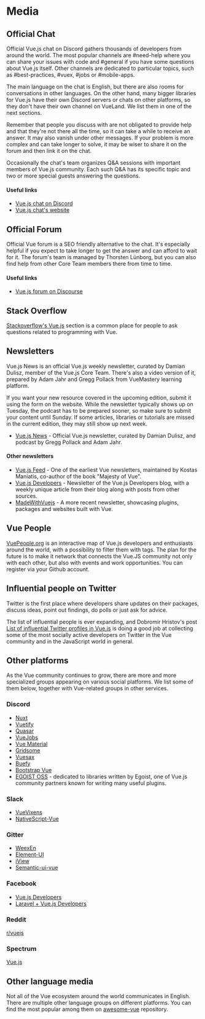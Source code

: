 # Media

## Official Chat

Official Vue.js chat on Discord gathers thousands of developers from around the world. The most popular channels are #need-help where you can share your issues with code and #general if you have some questions about Vue.js itself. Other channels are dedicated to particular topics, such as #best-practices, #vuex, #jobs or #mobile-apps. 

The main language on the chat is English, but there are also rooms for conversations in other languages. On the other hand, many bigger libraries for Vue.js have their own Discord servers or chats on other platforms, so they don't have their own channel on VueLand. We list them in one of the next sections.

Remember that people you discuss with are not obligated to provide help and that they're not there all the time, so it can take a while to receive an answer. It may also vanish under other messages. If your problem is more complex and can take longer to solve, it may be wiser to share it on the forum and then link it on the chat.

Occasionally the chat's team organizes Q&A sessions with important members of Vue.js community. Each such Q&A has its specific topic and two or more special guests answering the questions.

#### Useful links

* [Vue.js chat on Discord](https://chat.vuejs.org)
* [Vue.js chat's website](https://vue-land.js.org)

## Official Forum

Official Vue forum is a SEO friendly alternative to the chat. It's especially helpful if you expect to take longer to get the answer and can afford to wait for it. The forum's team is managed by Thorsten Lünborg, but you can also find help from other Core Team members there from time to time.

#### Useful links

* [Vue.js forum on Discourse](https://forum.vuejs.org)

## Stack Overflow

[Stackoverflow's Vue.js](https://stackoverflow.com/tags/vue.js/info) section is a common place for people to ask questions related to programming with Vue.

## Newsletters

Vue.js News is an official Vue.js weekly newsletter, curated by Damian Dulisz, member of the Vue.js Core Team. There's also a video version of it, prepared by Adam Jahr and Gregg Pollack from VueMastery learning platform. 

If you want your new resource covered in the upcoming edition, submit it using the form on the website. While the newsletter typically shows up on Tuesday, the podcast has to be prepared sooner, so make sure to submit your content until Sunday. If some articles, libraries or tutorials are missed in the current edition, they may still show up next week.

  - [Vue.js News](https://news.vuejs.org/) - Official Vue.js newsletter, curated by Damian Dulisz, and podcast by Gregg Pollack and Adam Jahr.

#### Other newsletters

  - [Vue.js Feed](https://vuejsfeed.com/) - One of the earliest Vue newsletters, maintained by Kostas Maniatis, co-author of the book "Majesty of Vue".
  - [Vue.js Developers](https://vuejsdevelopers.com/newsletter) - Newsletter of the Vue.js Developers blog, with a weekly unique article from their blog along with posts from other sources.
  - [MadeWithVuejs](https://madewithvuejs.com/) - A more recent newsletter, showcasing plugins, packages and websites built with Vue.

## Vue People

[VuePeople.org](https://vuepeople.org) is an interactive map of Vue.js developers and enthusiasts around the world, with a possibility to filter them with tags. The plan for the future is to make it network that connects the Vue.JS community not only with each other, but also with events and work opportunities. You can register via your Github account.

## Influential people on Twitter

Twitter is the first place where developers share updates on their packages, discuss ideas, point out findings, do polls or just ask for advice. 
 
The list of influential people is ever expanding, and Dobromir Hristov's post [List of influential Twitter profiles in Vue.js](https://medium.com/hypefactors/list-of-influential-twitter-profiles-in-the-vue-js-community-state-of-2018-cca15ec1144a) is doing a good job at collecting some of the most socially active developers on Twitter in the Vue community and in the JavaScript world in general.

## Other platforms

As the Vue community continues to grow, there are more and more specialized groups appearing on various social platforms. We list some of them below, together with Vue-related groups in other services.

### Discord

  - [Nuxt](https://discord.nuxtjs.org/)
  - [Vuetify](https://community.vuetifyjs.com/)
  - [Quasar](https://discord.gg/5TDhbDg)
  - [VueJobs](https://discordapp.com/invite/PJrSZqm)
  - [Vue Material](https://discord.gg/vuematerial)
  - [Gridsome](https://discordapp.com/invite/7znJUkH)
  - [Vuesax](https://discord.gg/9dsKtvB)
  - [Buefy](https://discordapp.com/invite/ZkdFJMr)
  - [Bootstrap Vue](https://discordapp.com/invite/j2Mtcny)
  - [EGOIST OSS](https://discord.gg/2t5mdCz) - dedicated to libraries written by Egoist, one of Vue.js community partners known for writing many useful plugins.

### Slack

  - [VueVixens](https://slackin-fxsumkvfno.now.sh/)
  - [NativeScript-Vue](https://developer.telerik.com/wp-login.php?action=slack-invitation)

### Gitter

  - [WeexEn](https://gitter.im/weex-en/)
  - [Element-UI](https://gitter.im/element-en/)
  - [iView](https://gitter.im/iview/iview)
  - [Semantic-ui-vue](https://gitter.im/Semantic-UI-Vue/)

### Facebook

  - [Vue.js Developers](https://www.facebook.com/groups/vuejsdevelopers/)
  - [Laravel + Vue.js Developers](https://www.facebook.com/groups/1796516540421476)

### Reddit

[r/vuejs](https://www.reddit.com/r/vuejs/)

### Spectrum

[Vue.js](https://spectrum.chat/vue-js)

## Other language media

Not all of the Vue ecosystem around the world communicates in English. There are multiple other language groups on different platforms. You can find the most popular among them on [awesome-vue](https://github.com/vuejs/awesome-vue#community) repository.
